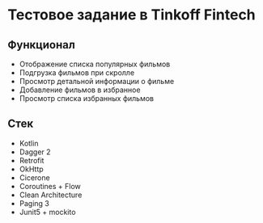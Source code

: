 # Тестовое задание в Tinkoff Fintech

## Функционал
- Отображение списка популярных фильмов
- Подгрузка фильмов при скролле
- Просмотр детальной информации о фильме
- Добавление фильмов в избранное
- Просмотр списка избранных фильмов

## Стек
- Kotlin
- Dagger 2
- Retrofit
- OkHttp
- Cicerone
- Coroutines + Flow
- Clean Architecture
- Paging 3
- Junit5 + mockito
